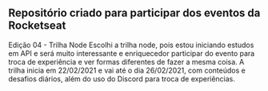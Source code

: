 ## Repositório criado para participar dos eventos da Rocketseat

Edição 04 - Trilha Node
Escolhi a trilha node, pois estou iniciando estudos em API e será muito interessante e enriquecedor participar do evento para troca de experiência e ver formas diferentes de fazer a mesma coisa.
A trilha inicia em 22/02/2021 e vai até o dia 26/02/2021, com conteúdos e desafios diários, além do uso do Discord para troca de experiências.

